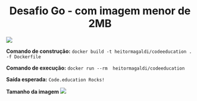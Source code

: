<h1 align="center"> Desafio Go - com imagem menor de 2MB </h1>
<img src="https://img.shields.io/static/v1?label=Fullcycle&message=teste&color=purple&style=for-the-badge&logo=2021"/>  

<strong>Comando de construção:</strong>
                             ``` docker build -t heitormagaldi/codeeducation . -f Dockerfile ``` <p>
<strong>Comando de execução:</strong> 
                             ``` docker run --rm  heitormagaldi/codeeducation ```<p>
                              
<strong>Saída esperada:</strong>              ``` Code.education Rocks! ```      <p>             

<strong>Tamanho da imagem   </strong>      <img src="https://img.shields.io/static/v1?label=1.46&message=teste&color=green&style=for-the-badge&logo=MB"/>  
  
  

